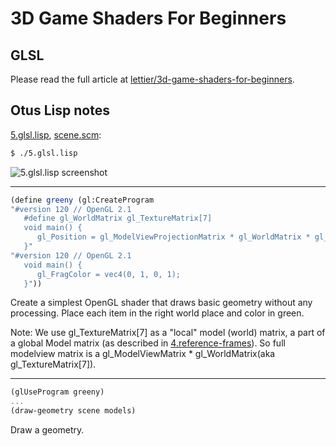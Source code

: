 # 3D Game Shaders For Beginners

## GLSL

Please read the full article at [lettier/3d-game-shaders-for-beginners](https://github.com/lettier/3d-game-shaders-for-beginners/blob/master/sections/glsl.md).

## Otus Lisp notes

[5.glsl.lisp](../5.glsl.lisp), [scene.scm](../scene.scm):
```bash
$ ./5.glsl.lisp
```

![5.glsl.lisp screenshot](https://i.imgur.com/QDCcR7O.png)


---
```scheme
(define greeny (gl:CreateProgram
"#version 120 // OpenGL 2.1
   #define gl_WorldMatrix gl_TextureMatrix[7]
   void main() {
      gl_Position = gl_ModelViewProjectionMatrix * gl_WorldMatrix * gl_Vertex;
   }"
"#version 120 // OpenGL 2.1
   void main() {
      gl_FragColor = vec4(0, 1, 0, 1);
   }"))
```

Create a simplest OpenGL shader that draws basic geometry without any processing. Place each item in the right world place and color in green.

Note: We use gl_TextureMatrix[7] as a "local" model (world) matrix, a part of a global Model matrix (as described in [4.reference-frames](4.reference-frames.md)).
So full modelview matrix is a gl_ModelViewMatrix * gl_WorldMatrix(aka gl_TextureMatrix[7]).

---
```scheme
(glUseProgram greeny)
...
(draw-geometry scene models)
```

Draw a geometry.
